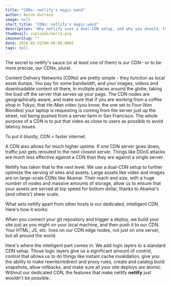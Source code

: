 ```yaml
---
title: "CDNs: netlify's magic wand"
author: Aaron Autrand
image: null
short_title: "CDNs: netlify's magic wand"
description: "Why netlify uses a dual-CDN setup, and why you should, too."
thumbnail: /uploads/world.png
cmsUserSlug: ""
date: 2016-03-31T00:00:00.000Z
tags: null
---
```


The secret to netlify's sauce (or at least one of them) is our CDN--or to be more precise, our CDNs, plural.

Content Delivery Networks (CDNs) are pretty simple - they function as local asset dumps. You pay for some bandwidth, and your images, videos and downloadable content sit there, in multiple places around the globe, taking the load off the server that serves up your page. The CDN nodes are geographically aware, and make sure that if you are working from a coffee shop in Tokyo, that He-Man video (you know, the one set to Four-Non Blondes) your laptop is requesting is coming from the server just up the street, not being pushed from a server farm in San Francisco. The whole purpose of a CDN is to put that video as close to users as possible to avoid latency issues.

To put it bluntly, CDN = faster internet.

A CDN also allows for much higher uptime. If one CDN server goes down, traffic just gets rerouted to the next closest server. Things like DDoS attacks are much less effective against a CDN than they are against a single server.

Netlify has taken that to the next level. We use a dual-CDN setup to further optimize the serving of sites and assets. Large assets like video and images are on large-scale CDNs like Akamai. Their reach and size, with a huge number of nodes and massive amounts of storage, allow us to ensure that your assets are served at top speed for bottom dollar, thanks to Akamai's (and others') sheer scale.

What sets netlify apart from other hosts is our dedicated, intelligent CDN. Here's how it works:

When you connect your git repository and trigger a deploy, we build your site just as you might on your local machine, and then push it to our CDN. Your HTML, JS, etc. lives on our CDN edge nodes, not just on one server, but all around the world.

Here's where the intelligent part comes in. We add logic layers to a standard CDN setup. Those logic layers give us a significant amount of control, control that allows us to do things like instant cache invalidation, give you the ability to make rewrite/redirect and proxy rules, create and catalog build snapshots, allow rollbacks, and make sure all your site deploys are atomic. Without our dedicated CDN, the features that make netlify **netlify** just wouldn't be possible.